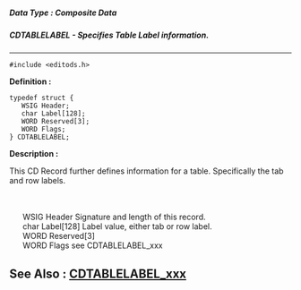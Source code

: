 ##### Data Type : Composite Data
##### CDTABLELABEL - Specifies Table Label information.
---
```
#include <editods.h>
```

**Definition :**
```
typedef struct {
   WSIG Header;
   char Label[128];
   WORD Reserved[3];
   WORD Flags;
} CDTABLELABEL; 
```

**Description :**

This CD Record further defines information for a table.  Specifically the tab and row labels.
<ul><br>
<br>
WSIG	Header		Signature and length of this record.<br>
char	Label[128]	Label value, either tab or row label.<br>
WORD	Reserved[3]<br>
WORD	Flags		see CDTABLELABEL_xxx</ul>



**See Also :**
[CDTABLELABEL_xxx](/domino-c-api-docs/reference/Symb/CDTABLELABEL_xxx)
---
